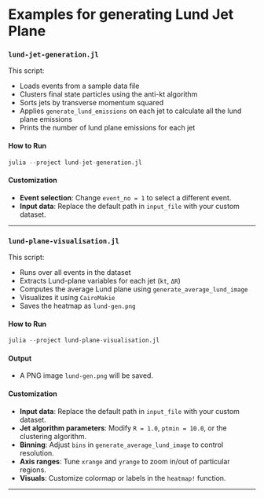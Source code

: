 # Examples for generating Lund Jet Plane

### `lund-jet-generation.jl`

This script:
- Loads events from a sample data file
- Clusters final state particles using the anti-kt algorithm
- Sorts jets by transverse momentum squared
- Applies `generate_lund_emissions` on each jet to calculate all the lund plane emissions
- Prints the number of lund plane emissions for each jet

#### How to Run

```julia
julia --project lund-jet-generation.jl
```

#### Customization

- **Event selection**: Change `event_no = 1` to select a different event.
- **Input data**: Replace the default path in `input_file` with your custom dataset.

---

### `lund-plane-visualisation.jl`

This script:
- Runs over all events in the dataset
- Extracts Lund-plane variables for each jet (`kt`, `ΔR`)
- Computes the average Lund plane using `generate_average_lund_image`
- Visualizes it using `CairoMakie`
- Saves the heatmap as `lund-gen.png`

#### How to Run

```julia
julia --project lund-plane-visualisation.jl
```

#### Output

- A PNG image `lund-gen.png` will be saved.

#### Customization

- **Input data**: Replace the default path in `input_file` with your custom dataset.
- **Jet algorithm parameters**: Modify `R = 1.0`, `ptmin = 10.0`, or the clustering algorithm.
- **Binning**: Adjust `bins` in `generate_average_lund_image` to control resolution.
- **Axis ranges**: Tune `xrange` and `yrange` to zoom in/out of particular regions.
- **Visuals**: Customize colormap or labels in the `heatmap!` function.

---
